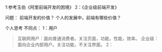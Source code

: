 1:参考玉伯《阿里前端开发的困境》
2：《企业级前端开发》

问题：
前端开发的价值？
个人的发展中，前端有哪些价值？

个人思考
不同点：
1：用户
>互联网用户：面向普通消费者。关注页面，功能，性能，效率。
>企业级：面向企业内部用户。关注功能，不关注界面。
2：
